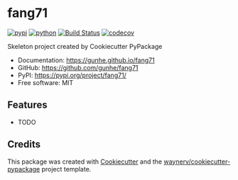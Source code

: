 # fang71


[![pypi](https://img.shields.io/pypi/v/fang71.svg)](https://pypi.org/project/fang71/)
[![python](https://img.shields.io/pypi/pyversions/fang71.svg)](https://pypi.org/project/fang71/)
[![Build Status](https://github.com/gunhe/fang71/actions/workflows/dev.yml/badge.svg)](https://github.com/gunhe/fang71/actions/workflows/dev.yml)
[![codecov](https://codecov.io/gh/gunhe/fang71/branch/main/graphs/badge.svg)](https://codecov.io/github/gunhe/fang71)



Skeleton project created by Cookiecutter PyPackage


* Documentation: <https://gunhe.github.io/fang71>
* GitHub: <https://github.com/gunhe/fang71>
* PyPI: <https://pypi.org/project/fang71/>
* Free software: MIT


## Features

* TODO

## Credits

This package was created with [Cookiecutter](https://github.com/audreyr/cookiecutter) and the [waynerv/cookiecutter-pypackage](https://github.com/waynerv/cookiecutter-pypackage) project template.
